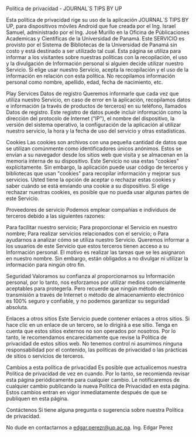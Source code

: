 Política de privacidad - JOURNAL´S TIPS BY UP


Esta política de privacidad rige su uso de la aplicación  JOURNAL´S TIPS BY UP, para dispositivos móviles Android que fue creada por el Ing. Israel Samuel, administrado por el Ing. José Murillo en la Oficina  de Públicaciones Academicas y Científicas de la Universidad de Panamá.
Este SERVICIO es provisto por el Sistema de Bibliotecas de la Universidad de Panamá sin costo y está destinado a ser utilizado tal cual.
Esta página se utiliza para informar a los visitantes sobre nuestras políticas con la recopilación, el uso y la divulgación de Información personal si alguien decide utilizar nuestro Servicio.
Si elige usar nuestro Servicio, acepta la recopilación y el uso de la información en relación con esta política. No recopilamos información personal como nombre, apellido, edad, fecha de nacimiento, etc.

Play Services
Datos de registro
Queremos informarle que cada vez que utiliza nuestro Servicio, en caso de error en la aplicación, recopilamos datos e información (a través de productos de terceros) en su teléfono, llamados Datos de registro. Este registro de datos puede incluir información como la dirección del protocolo de Internet ("IP"), el nombre del dispositivo, la versión del sistema operativo, la configuración de la aplicación al utilizar nuestro servicio, la hora y la fecha de uso del servicio y otras estadísticas.


Cookies
Las cookies son archivos con una pequeña cantidad de datos que se utilizan comúnmente como identificadores únicos anónimos. Estos se envían a su navegador desde los sitios web que visita y se almacenan en la memoria interna de su dispositivo.
Este Servicio no usa estas "cookies" explícitamente. Sin embargo, la aplicación puede usar código de terceros y bibliotecas que usan "cookies" para recopilar información y mejorar sus servicios. Usted tiene la opción de aceptar o rechazar estas cookies y saber cuándo se está enviando una cookie a su dispositivo. Si elige rechazar nuestras cookies, es posible que no pueda usar algunas partes de este Servicio.

Proveedores de servicio
Podemos emplear compañías e individuos de terceros debido a las siguientes razones:

Para facilitar nuestro servicio;
Para proporcionar el Servicio en nuestro nombre;
Para realizar servicios relacionados con el servicio; o
Para ayudarnos a analizar cómo se utiliza nuestro Servicio.
Queremos informar a los usuarios de este Servicio que estos terceros tienen acceso a su Información personal. El motivo es realizar las tareas que se les asignaron en nuestro nombre. Sin embargo, están obligados a no divulgar ni utilizar la información para ningún otro fin.

Seguridad
Valoramos su confianza al proporcionarnos su Información personal, por lo tanto, nos esforzamos por utilizar medios comercialmente aceptables para protegerla. Pero recuerde que ningún método de transmisión a través de Internet o método de almacenamiento electrónico es 100% seguro y confiable, y no podemos garantizar su seguridad absoluta.

Enlaces a otros sitios
Este Servicio puede contener enlaces a otros sitios. Si hace clic en un enlace de un tercero, se lo dirigirá a ese sitio. Tenga en cuenta que estos sitios externos no son operados por nosotros. Por lo tanto, le recomendamos encarecidamente que revise la Política de privacidad de estos sitios web. No tenemos control ni asumimos ninguna responsabilidad por el contenido, las políticas de privacidad o las prácticas de sitios o servicios de terceros.

Cambios a esta política de privacidad
Es posible que actualicemos nuestra Política de privacidad de vez en cuando. Por lo tanto, se recomienda revisar esta página periódicamente para cualquier cambio. Le notificaremos de cualquier cambio publicando la nueva Política de Privacidad en esta página. Estos cambios entran en vigor inmediatamente después de que se publiquen en esta página.

Contáctenos
Si tiene alguna pregunta o sugerencia sobre nuestra Política de privacidad.

No dude en contactarnos a edgar.perezr@up.ac.pa. Ing. Edgar Perez
